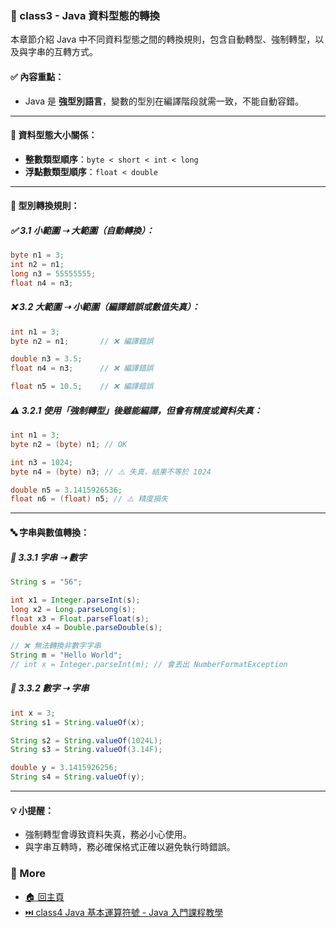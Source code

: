 ### 📘 class3 - Java 資料型態的轉換

本章節介紹 Java 中不同資料型態之間的轉換規則，包含自動轉型、強制轉型，以及與字串的互轉方式。

#### ✅ 內容重點：

- Java 是 **強型別語言**，變數的型別在編譯階段就需一致，不能自動容錯。
  
---

#### 📐 資料型態大小關係：

- **整數類型順序**：`byte < short < int < long`
- **浮點數類型順序**：`float < double`

---

#### 🔄 型別轉換規則：

##### ✅ 3.1 小範圍 ➝ 大範圍（**自動轉換**）：
```java
byte n1 = 3;
int n2 = n1;
long n3 = 55555555;
float n4 = n3;
```

##### ❌ 3.2 大範圍 ➝ 小範圍（**編譯錯誤或數值失真**）：
```java
int n1 = 3;
byte n2 = n1;       // ❌ 編譯錯誤

double n3 = 3.5;
float n4 = n3;      // ❌ 編譯錯誤

float n5 = 10.5;    // ❌ 編譯錯誤
```

##### ⚠️ 3.2.1 使用「**強制轉型**」後雖能編譯，但會有精度或資料失真：
```java
int n1 = 3;
byte n2 = (byte) n1; // OK

int n3 = 1024;
byte n4 = (byte) n3; // ⚠️ 失真，結果不等於 1024

double n5 = 3.1415926536;
float n6 = (float) n5; // ⚠️ 精度損失
```

---

#### 🔤 字串與數值轉換：

##### 🔁 3.3.1 字串 ➝ 數字
```java
String s = "56";

int x1 = Integer.parseInt(s);
long x2 = Long.parseLong(s);
float x3 = Float.parseFloat(s);
double x4 = Double.parseDouble(s);

// ❌ 無法轉換非數字字串
String m = "Hello World";
// int x = Integer.parseInt(m); // 會丟出 NumberFormatException
```

##### 🔁 3.3.2 數字 ➝ 字串
```java
int x = 3;
String s1 = String.valueOf(x);

String s2 = String.valueOf(1024L);
String s3 = String.valueOf(3.14F);

double y = 3.1415926256;
String s4 = String.valueOf(y);
```

---

#### 💡 小提醒：
- 強制轉型會導致資料失真，務必小心使用。
- 與字串互轉時，務必確保格式正確以避免執行時錯誤。

### 📎 More
* [🏠 回主頁](../README.md)
* [⏭️ class4 Java 基本運算符號 - Java 入門課程教學](../class4%20Java%20基本運算符號%20-%20Java%20入門課程教學/README.md)